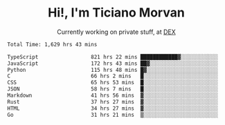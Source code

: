 <h1 align="center">Hi!, I'm Ticiano Morvan</h1>
<p align="center">Currently working on private stuff, at <a href="https://getdex.ai" target="_blank">DEX</a></p>

<!--START_SECTION:waka-->

```txt
Total Time: 1,629 hrs 43 mins

TypeScript                 821 hrs 22 mins ████████████▓░░░░░░░░░░░░   50.40 %
JavaScript                 172 hrs 43 mins ██▓░░░░░░░░░░░░░░░░░░░░░░   10.60 %
Python                     115 hrs 48 mins █▓░░░░░░░░░░░░░░░░░░░░░░░   07.11 %
C                          66 hrs 2 mins   █░░░░░░░░░░░░░░░░░░░░░░░░   04.05 %
CSS                        65 hrs 53 mins  █░░░░░░░░░░░░░░░░░░░░░░░░   04.04 %
JSON                       58 hrs 7 mins   █░░░░░░░░░░░░░░░░░░░░░░░░   03.57 %
Markdown                   41 hrs 56 mins  ▓░░░░░░░░░░░░░░░░░░░░░░░░   02.57 %
Rust                       37 hrs 27 mins  ▓░░░░░░░░░░░░░░░░░░░░░░░░   02.30 %
HTML                       34 hrs 27 mins  ▓░░░░░░░░░░░░░░░░░░░░░░░░   02.11 %
Go                         31 hrs 21 mins  ▒░░░░░░░░░░░░░░░░░░░░░░░░   01.92 %
```

<!--END_SECTION:waka-->
